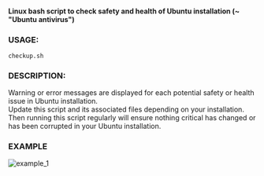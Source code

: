 #### Linux bash script to check safety and health of Ubuntu installation (~ "Ubuntu antivirus")

### USAGE:

 `checkup.sh`

### DESCRIPTION:

Warning or error messages are displayed for each potential safety or health issue in Ubuntu installation.  
Update this script and its associated files depending on your installation.  
Then running this script regularly will ensure nothing critical has changed or has been corrupted in your Ubuntu installation.

### EXAMPLE

![example_1](https://github.com/user-attachments/assets/6b020e7a-6514-47ed-9e82-0206e8cd315e)
